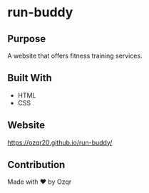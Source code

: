 # run-buddy

## Purpose
A website that offers fitness training services.

## Built With
* HTML
* CSS

## Website
https://ozqr20.github.io/run-buddy/

## Contribution
Made with ❤️ by Ozqr

